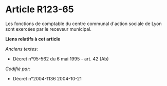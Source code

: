 # Article R123-65

Les fonctions de comptable du centre communal d'action sociale de Lyon sont exercées par le receveur municipal.

**Liens relatifs à cet article**

_Anciens textes_:

  - Décret n°95-562 du 6 mai 1995 - art. 42 (Ab)

_Codifié par_:

  - Décret n°2004-1136 2004-10-21
